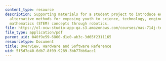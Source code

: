 ```yaml
---
content_type: resource
description: Supporting materials for a student project to introduce educators to
  alternative methods for exposing youth to science, technology, engineering, and
  mathematics (STEM) concepts through robotics.
file: https://ol-ocw-studio-app-qa.s3.amazonaws.com/courses/mas-714j-technologies-for-creative-learning-fall-2009/5f5d7e406db78f0992893bb77bb6acc1_MITMAS_714JF09_proj1_supp.pdf
file_type: application/pdf
parent_uid: 040f9e59-6860-d1e0-ab3c-3d65f2311165
resourcetype: Document
title: Overview, Hardware and Software Reference
uid: 5f5d7e40-6db7-8f09-9289-3bb77bb6acc1
---
```

